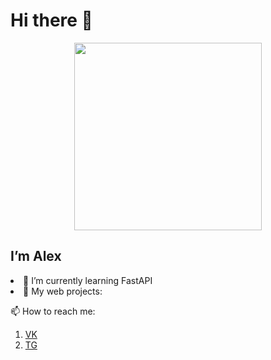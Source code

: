<h1> Hi there 👋 </h1>

<div id="header" align="center">
  <img src="https://media.giphy.com/media/L1R1tvI9svkIWwpVYr/giphy.gif" width="300"/>
</div>

<h2> I’m Alex </h2>

<li> 🌱 I’m currently learning FastAPI </li>
<li> 🔭 My web projects: </li>
<p> </p>
📫 How to reach me:
<p> </p>
<ol>
<li> <a href="https://vk.com/greeshanka">VK</a> </li>
<li> <a href="https://t.me/greeshanka">TG</a> </li>
</ol>
